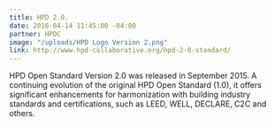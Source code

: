 ```yaml
---
title: HPD 2.0.
date: 2016-04-14 11:45:00 -04:00
partner: HPDC
image: "/uploads/HPD Logo Version 2.png"
link: http://www.hpd-collaborative.org/hpd-2-0-standard/
---
```


HPD Open Standard Version 2.0 was released in September 2015.  A continuing evolution of the original HPD Open Standard (1.0), it offers significant enhancements for harmonization with building industry standards and certifications, such as LEED, WELL, DECLARE, C2C and others.